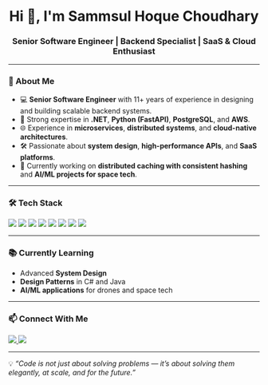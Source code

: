 <h1 align="center">Hi 👋, I'm Sammsul Hoque Choudhary</h1>
<h3 align="center">Senior Software Engineer | Backend Specialist | SaaS & Cloud Enthusiast</h3>

---

### 🚀 About Me
- 💻 **Senior Software Engineer** with 11+ years of experience in designing and building scalable backend systems.
- 🔹 Strong expertise in **.NET**, **Python (FastAPI)**, **PostgreSQL**, and **AWS**.
- 🌐 Experience in **microservices**, **distributed systems**, and **cloud-native architectures**.
- 🛠 Passionate about **system design**, **high-performance APIs**, and **SaaS platforms**.
- 🔭 Currently working on **distributed caching with consistent hashing** and **AI/ML projects for space tech**.

---

### 🛠 Tech Stack
<p align="left">
  <img src="https://img.shields.io/badge/.NET-512BD4?style=for-the-badge&logo=dotnet&logoColor=white" />
  <img src="https://img.shields.io/badge/C%23-239120?style=for-the-badge&logo=c-sharp&logoColor=white" />
  <img src="https://img.shields.io/badge/Python-3776AB?style=for-the-badge&logo=python&logoColor=white" />
  <img src="https://img.shields.io/badge/FastAPI-009688?style=for-the-badge&logo=fastapi&logoColor=white" />
  <img src="https://img.shields.io/badge/PostgreSQL-336791?style=for-the-badge&logo=postgresql&logoColor=white" />
  <img src="https://img.shields.io/badge/AWS-232F3E?style=for-the-badge&logo=amazon-aws&logoColor=white" />
  <img src="https://img.shields.io/badge/Angular-DD0031?style=for-the-badge&logo=angular&logoColor=white" />
  <img src="https://img.shields.io/badge/Docker-2496ED?style=for-the-badge&logo=docker&logoColor=white" />
</p>

---

### 📚 Currently Learning
- Advanced **System Design**
- **Design Patterns** in C# and Java
- **AI/ML applications** for drones and space tech

---

### 📫 Connect With Me
<p align="left">
  <a href="https://www.linkedin.com/in/sammsulhoq" target="_blank">
    <img src="https://img.shields.io/badge/LinkedIn-0A66C2?style=for-the-badge&logo=linkedin&logoColor=white" />
  </a>
  <a href="mailto:sammsulhoq@gmail.com">
    <img src="https://img.shields.io/badge/Email-D14836?style=for-the-badge&logo=gmail&logoColor=white" />
  </a>
</p>

---

💡 *“Code is not just about solving problems — it’s about solving them elegantly, at scale, and for the future.”*

